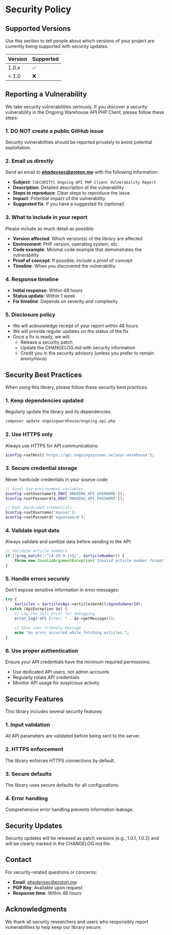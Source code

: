 # Security Policy

## Supported Versions

Use this section to tell people about which versions of your project are currently being supported with security updates.

| Version | Supported          |
| ------- | ------------------ |
| 1.0.x   | :white_check_mark: |
| < 1.0   | :x:                |

## Reporting a Vulnerability

We take security vulnerabilities seriously. If you discover a security vulnerability in the Ongoing Warehouse API PHP Client, please follow these steps:

### 1. **DO NOT** create a public GitHub issue

Security vulnerabilities should be reported privately to avoid potential exploitation.

### 2. Email us directly

Send an email to **phpdevsec@proton.me** with the following information:

- **Subject**: `[SECURITY] Ongoing API PHP Client Vulnerability Report`
- **Description**: Detailed description of the vulnerability
- **Steps to reproduce**: Clear steps to reproduce the issue
- **Impact**: Potential impact of the vulnerability
- **Suggested fix**: If you have a suggested fix (optional)

### 3. What to include in your report

Please include as much detail as possible:

- **Version affected**: Which version(s) of the library are affected
- **Environment**: PHP version, operating system, etc.
- **Code example**: Minimal code example that demonstrates the vulnerability
- **Proof of concept**: If possible, include a proof of concept
- **Timeline**: When you discovered the vulnerability

### 4. Response timeline

- **Initial response**: Within 48 hours
- **Status update**: Within 1 week
- **Fix timeline**: Depends on severity and complexity

### 5. Disclosure policy

- We will acknowledge receipt of your report within 48 hours
- We will provide regular updates on the status of the fix
- Once a fix is ready, we will:
  - Release a security patch
  - Update the CHANGELOG.md with security information
  - Credit you in the security advisory (unless you prefer to remain anonymous)

## Security Best Practices

When using this library, please follow these security best practices:

### 1. **Keep dependencies updated**

Regularly update the library and its dependencies:

```bash
composer update ongoingwarehouse/ongoing-api-php
```

### 2. **Use HTTPS only**

Always use HTTPS for API communications:

```php
$config->setHost('https://api.ongoingsystems.se/your-warehouse');
```

### 3. **Secure credential storage**

Never hardcode credentials in your source code:

```php
// Good: Use environment variables
$config->setUsername($_ENV['ONGOING_API_USERNAME']);
$config->setPassword($_ENV['ONGOING_API_PASSWORD']);

// Bad: Hardcoded credentials
$config->setUsername('myuser');
$config->setPassword('mypassword');
```

### 4. **Validate input data**

Always validate and sanitize data before sending to the API:

```php
// Validate article numbers
if (!preg_match('/^[A-Z0-9-]+$/', $articleNumber)) {
    throw new InvalidArgumentException('Invalid article number format');
}
```

### 5. **Handle errors securely**

Don't expose sensitive information in error messages:

```php
try {
    $articles = $articlesApi->articlesGetAll($goodsOwnerId);
} catch (ApiException $e) {
    // Log the full error for debugging
    error_log("API Error: " . $e->getMessage());
    
    // Show user-friendly message
    echo "An error occurred while fetching articles.";
}
```

### 6. **Use proper authentication**

Ensure your API credentials have the minimum required permissions:

- Use dedicated API users, not admin accounts
- Regularly rotate API credentials
- Monitor API usage for suspicious activity

## Security Features

This library includes several security features:

### 1. **Input validation**

All API parameters are validated before being sent to the server.

### 2. **HTTPS enforcement**

The library enforces HTTPS connections by default.

### 3. **Secure defaults**

The library uses secure defaults for all configurations.

### 4. **Error handling**

Comprehensive error handling prevents information leakage.

## Security Updates

Security updates will be released as patch versions (e.g., 1.0.1, 1.0.2) and will be clearly marked in the CHANGELOG.md file.

## Contact

For security-related questions or concerns:

- **Email**: phpdevsec@proton.me
- **PGP Key**: Available upon request
- **Response time**: Within 48 hours

## Acknowledgments

We thank all security researchers and users who responsibly report vulnerabilities to help keep our library secure. 